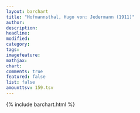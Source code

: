 ```yaml
---
layout: barchart
title: "Hofmannsthal, Hugo von: Jedermann (1911)"
author:
description:
headline:
modified:
category:
tags:
imagefeature: 
mathjax: 
chart: 
comments: true
featured: false
list: false
amounttsv: 159.tsv
---
```

{% include barchart.html %}
